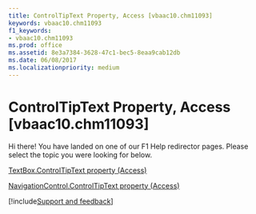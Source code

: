 ```yaml
---
title: ControlTipText Property, Access [vbaac10.chm11093]
keywords: vbaac10.chm11093
f1_keywords:
- vbaac10.chm11093
ms.prod: office
ms.assetid: 8e3a7384-3628-47c1-bec5-8eaa9cab12db
ms.date: 06/08/2017
ms.localizationpriority: medium
---
```



# ControlTipText Property, Access [vbaac10.chm11093]

Hi there! You have landed on one of our F1 Help redirector pages. Please select the topic you were looking for below.

[TextBox.ControlTipText property (Access)](https://msdn.microsoft.com/library/a63f3624-8f31-97f6-c2cb-8c34c82c825b%28Office.15%29.aspx)

[NavigationControl.ControlTipText property (Access)](https://msdn.microsoft.com/library/3952c7f5-e5d1-7a7d-3187-d4c327a33fe0%28Office.15%29.aspx)

[!include[Support and feedback](~/includes/feedback-boilerplate.md)]
